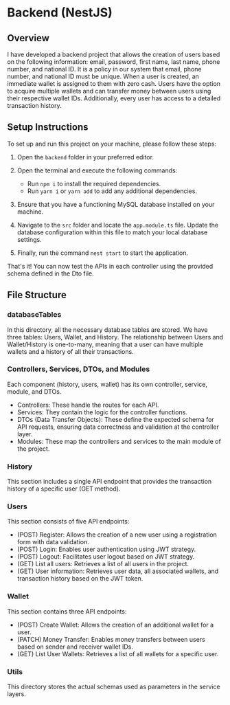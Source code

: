 # Backend (NestJS)

## Overview
I have developed a backend project that allows the creation of users based on the following information: email, password, first name, last name, phone number, and national ID. It is a policy in our system that email, phone number, and national ID must be unique. When a user is created, an immediate wallet is assigned to them with zero cash. Users have the option to acquire multiple wallets and can transfer money between users using their respective wallet IDs. Additionally, every user has access to a detailed transaction history.

## Setup Instructions
To set up and run this project on your machine, please follow these steps:

1. Open the `backend` folder in your preferred editor.

2. Open the terminal and execute the following commands:
   - Run `npm i` to install the required dependencies.
   - Run `yarn i` or `yarn add` to add any additional dependencies.

3. Ensure that you have a functioning MySQL database installed on your machine.

4. Navigate to the `src` folder and locate the `app.module.ts` file. Update the database configuration within this file to match your local database settings.

5. Finally, run the command `nest start` to start the application.

That's it! You can now test the APIs in each controller using the provided schema defined in the Dto file.

## File Structure

### databaseTables
In this directory, all the necessary database tables are stored. We have three tables: Users, Wallet, and History. The relationship between Users and Wallet/History is one-to-many, meaning that a user can have multiple wallets and a history of all their transactions.

### Controllers, Services, DTOs, and Modules
Each component (history, users, wallet) has its own controller, service, module, and DTOs.

- Controllers: These handle the routes for each API.
- Services: They contain the logic for the controller functions.
- DTOs (Data Transfer Objects): These define the expected schema for API requests, ensuring data correctness and validation at the controller layer.
- Modules: These map the controllers and services to the main module of the project.

### History
This section includes a single API endpoint that provides the transaction history of a specific user (GET method).

### Users
This section consists of five API endpoints:

- (POST) Register: Allows the creation of a new user using a registration form with data validation.
- (POST) Login: Enables user authentication using JWT strategy.
- (POST) Logout: Facilitates user logout based on JWT strategy.
- (GET) List all users: Retrieves a list of all users in the project.
- (GET) User information: Retrieves user data, all associated wallets, and transaction history based on the JWT token.

### Wallet
This section contains three API endpoints:

- (POST) Create Wallet: Allows the creation of an additional wallet for a user.
- (PATCH) Money Transfer: Enables money transfers between users based on sender and receiver wallet IDs.
- (GET) List User Wallets: Retrieves a list of all wallets for a specific user.

### Utils
This directory stores the actual schemas used as parameters in the service layers.

